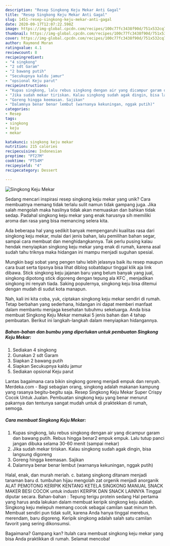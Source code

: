 ```yaml
---
description: "Resep Singkong Keju Mekar Anti Gagal"
title: "Resep Singkong Keju Mekar Anti Gagal"
slug: 1451-resep-singkong-keju-mekar-anti-gagal
date: 2020-09-17T12:07:22.598Z
image: https://img-global.cpcdn.com/recipes/100c77fc3438f90d/751x532cq70/singkong-keju-mekar-foto-resep-utama.jpg
thumbnail: https://img-global.cpcdn.com/recipes/100c77fc3438f90d/751x532cq70/singkong-keju-mekar-foto-resep-utama.jpg
cover: https://img-global.cpcdn.com/recipes/100c77fc3438f90d/751x532cq70/singkong-keju-mekar-foto-resep-utama.jpg
author: Raymond Moran
ratingvalue: 4.1
reviewcount: 8
recipeingredient:
- "4 singkong"
- "2 sdt Garam"
- "2 bawang putih"
- "Secukupnya kaldu jamur"
- "opsional Keju parut"
recipeinstructions:
- "Kupas singkong, lalu rebus singkong dengan air yang dicampur garam dan bawang putih. Rebus hingga benar2 empuk empuk. Lalu tutup panci jangan dibuka selama 30-60 menit (sampai mekar)"
- "Jika sudah mekar tiriskan. Kalau singkong sudah agak dingin, bisa langsung digoreng"
- "Goreng hingga keemasan. Sajikan"
- "Dalamnya benar benar lembut (warnanya kekuningan, nggak putih)"
categories:
- Resep
tags:
- singkong
- keju
- mekar

katakunci: singkong keju mekar 
nutrition: 215 calories
recipecuisine: Indonesian
preptime: "PT27M"
cooktime: "PT54M"
recipeyield: "4"
recipecategory: Dessert

---
```



![Singkong Keju Mekar](https://img-global.cpcdn.com/recipes/100c77fc3438f90d/751x532cq70/singkong-keju-mekar-foto-resep-utama.jpg)

Sedang mencari inspirasi resep singkong keju mekar yang unik? Cara membuatnya memang tidak terlalu sulit namun tidak gampang juga. Jika salah mengolah maka hasilnya tidak akan memuaskan dan bahkan tidak sedap. Padahal singkong keju mekar yang enak harusnya sih memiliki aroma dan rasa yang bisa memancing selera kita.

Ada beberapa hal yang sedikit banyak mempengaruhi kualitas rasa dari singkong keju mekar, mulai dari jenis bahan, lalu pemilihan bahan segar, sampai cara membuat dan menghidangkannya. Tak perlu pusing kalau hendak menyiapkan singkong keju mekar yang enak di rumah, karena asal sudah tahu triknya maka hidangan ini mampu menjadi suguhan spesial.

Mungkin bagi sobat yang pengen tahu lebih jelasnya baik itu resep maupun cara buat serta tipsnya bisa lihat diblog sobatdapur tinggal klik aja link dibawa. Stick singkong keju jajanan baru yang belum banyak yang jual, singkong dipotong stick digoreng dengan tepung ala KFC , menjadikan singkong ini renyah tiada. Saking populernya, singkong keju bisa ditemui dengan mudah di sudut kota manapun.


Nah, kali ini kita coba, yuk, ciptakan singkong keju mekar sendiri di rumah. Tetap berbahan yang sederhana, hidangan ini dapat memberi manfaat dalam membantu menjaga kesehatan tubuhmu sekeluarga. Anda bisa membuat Singkong Keju Mekar memakai 5 jenis bahan dan 4 tahap pembuatan. Berikut ini langkah-langkah dalam menyiapkan hidangannya.

<!--inarticleads1-->

##### Bahan-bahan dan bumbu yang diperlukan untuk pembuatan Singkong Keju Mekar:

1. Sediakan 4 singkong
1. Gunakan 2 sdt Garam
1. Siapkan 2 bawang putih
1. Siapkan Secukupnya kaldu jamur
1. Sediakan opsional Keju parut


Lantas bagaimana cara bikin singkong goreng menjadi empuk dan renyah. Merdeka.com - Bagi sebagian orang, singkong adalah makanan kampung yang rasanya begitu-begitu saja. Resep Singkong Keju Mekar Super Crispy Cocok Untuk Jualan. Pembuatan singkong keju yang benar menurut pakarnya dan tentunya sangat mudah untuk di praktekkan di rumah, semoga. 

<!--inarticleads2-->

##### Cara membuat Singkong Keju Mekar:

1. Kupas singkong, lalu rebus singkong dengan air yang dicampur garam dan bawang putih. Rebus hingga benar2 empuk empuk. Lalu tutup panci jangan dibuka selama 30-60 menit (sampai mekar)
1. Jika sudah mekar tiriskan. Kalau singkong sudah agak dingin, bisa langsung digoreng
1. Goreng hingga keemasan. Sajikan
1. Dalamnya benar benar lembut (warnanya kekuningan, nggak putih)


Halal, enak, dan murah meriah. c. batang singkong ditanam menjadi tanaman baru d. tumbuhan hijau mengolah zat orgenik menjadi anorganik ALAT PEMOTONG KERIPIK KENTANG KETELA SINGKONG MANUAL SNACK MAKER BESI COCOK untuk industri KERIPIK DAN SNACK LAINNYA Tinggal diputar secara. Bahan-bahan : Tepung terigu protein sedang Hal pertama yang harus anda lakukan dalam membuat keripik singkong keju adalah. Singkong keju melepuh memang cocok sebagai camilan saat minum teh. Membuat sendiri pun tidak sulit, karena Anda hanya tinggal merebus, merendam, baru digoreng. Keripik singkong adalah salah satu camilan favorit yang sering dikonsumsi. 

Bagaimana? Gampang kan? Itulah cara membuat singkong keju mekar yang bisa Anda praktikkan di rumah. Selamat mencoba!
